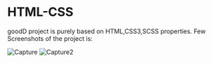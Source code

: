 # HTML-CSS
goodD project is purely based on HTML,CSS3,SCSS properties. Few Screenshots of the project is:

![Capture](https://user-images.githubusercontent.com/21131038/100162837-97536180-2f08-11eb-996a-09109c02f610.PNG)
![Capture2](https://user-images.githubusercontent.com/21131038/100162851-9fab9c80-2f08-11eb-9978-322fff4e7e9f.PNG)


